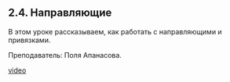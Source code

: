 ## 2.4. Направляющие

В этом уроке рассказываем, как работать с направляющими и привязками.

Преподаватель: Поля Апанасова.

[video](https://player.softculture.cc/embed/PRT/PRT_54.18.09_L2-2_Ruler_Guides)